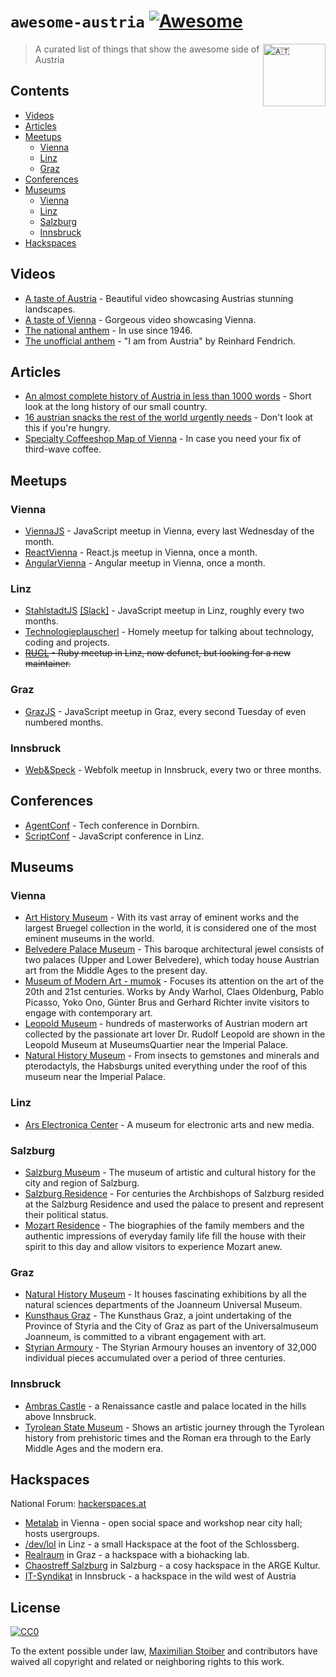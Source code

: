 # `awesome-austria` [![Awesome](https://cdn.rawgit.com/sindresorhus/awesome/d7305f38d29fed78fa85652e3a63e154dd8e8829/media/badge.svg)](https://github.com/sindresorhus/awesome)

<img src="https://upload.wikimedia.org/wikipedia/commons/4/41/Flag_of_Austria.svg" width="100px" align="right" alt="🇦🇹">

> A curated list of things that show the awesome side of Austria

## Contents

- [Videos](#videos)
- [Articles](#articles)
- [Meetups](#meetups)
    - [Vienna](#vienna)
    - [Linz](#linz)
    - [Graz](#graz)
- [Conferences](#conferences)
- [Museums](#museums)
    - [Vienna](#vienna-1)
    - [Linz](#linz-1)
    - [Salzburg](#salzburg)
    - [Innsbruck](#innsbruck)
- [Hackspaces](#hackspaces)

## Videos

- [A taste of Austria](https://vimeo.com/121649600) - Beautiful video showcasing Austrias stunning landscapes.
- [A taste of Vienna](https://vimeo.com/156161909) - Gorgeous video showcasing Vienna.
- [The national anthem](https://www.youtube.com/watch?v=w9MbIH8GRkY) - In use since 1946.
- [The unofficial anthem](https://www.youtube.com/watch?v=KMSa_xb2h5U) - "I am from Austria" by Reinhard Fendrich.

## Articles

- [An almost complete history of Austria in less than 1000 words](http://tourmycountry.com/austria/short-history.htm) - Short look at the long history of our small country.
- [16 austrian snacks the rest of the world urgently needs](https://www.buzzfeed.com/philippjahner/fo-schnitzel) - Don't look at this if you're hungry.
- [Specialty Coffeeshop Map of Vienna](http://viennawurstelstand.com/food-drink/coffee-and-cigrettes/12-cafes-where-to-get-your-third-wave-coffee-in-vienna.html) - In case you need your fix of third-wave coffee.

## Meetups

### Vienna
- [ViennaJS](https://meetup.com/ViennaJS) - JavaScript meetup in Vienna, every last Wednesday of the month.
- [ReactVienna](https://meetup.com/Vienna-ReactJS-meetup) - React.js meetup in Vienna, once a month.
- [AngularVienna](https://www.meetup.com/Angular-Vienna) - Angular meetup in Vienna, once a month.

### Linz
- [StahlstadtJS](https://www.meetup.com/de-DE/stahlstadt-js/) [[Slack]](http://stahlstadt.slack.com) - JavaScript meetup in Linz, roughly every two months.
- [Technologieplauscherl](https://technologieplauscherl.at/) - Homely meetup for talking about technology, coding and projects.
- ~~[RUGL](https://www.meetup.com/Ruby-User-Group-Linz-RUGL/) - Ruby meetup in Linz, now defunct, but looking for a new maintainer.~~

### Graz
- [GrazJS](https://www.meetup.com/grazjs) - JavaScript meetup in Graz, every second Tuesday of even numbered months.

### Innsbruck
- [Web&Speck](https://www.meetup.com/webundspeck/) - Webfolk meetup in Innsbruck, every two or three months.

## Conferences
- [AgentConf](http://www.agent.sh/) - Tech conference in Dornbirn.
- [ScriptConf](https://scriptconf.org) - JavaScript conference in Linz.

## Museums

### Vienna
- [Art History Museum](https://www.khm.at/en) - With its vast array of eminent works and the largest Bruegel collection in the world, it is considered one of the most eminent museums in the world.
- [Belvedere Palace Museum](https://www.belvedere.at/en) - This baroque architectural jewel consists of two palaces (Upper and Lower Belvedere), which today house Austrian art from the Middle Ages to the present day.
- [Museum of Modern Art - mumok](https://www.mumok.at/en) - Focuses its attention on the art of the 20th and 21st centuries. Works by Andy Warhol, Claes Oldenburg, Pablo Picasso, Yoko Ono, Günter Brus and Gerhard Richter invite visitors to engage with contemporary art.
- [Leopold Museum](http://www.leopoldmuseum.org/en) - hundreds of masterworks of Austrian modern art collected by the passionate art lover Dr. Rudolf Leopold are shown in the Leopold Museum at MuseumsQuartier near the Imperial Palace.
- [Natural History Museum](http://www.nhm-wien.ac.at/en) - From insects to gemstones and minerals and pterodactyls, the Habsburgs united everything under the roof of this museum near the Imperial Palace.

### Linz
- [Ars Electronica Center](http://aec.at) - A museum for electronic arts and new media.

### Salzburg
- [Salzburg Museum](http://www.salzburgmuseum.at/index.php?id=1773) - The museum of artistic and cultural history for the city and region of Salzburg.
- [Salzburg Residence](http://www.salzburg-burgen.at/en/) - For centuries the Archbishops of Salzburg resided at the Salzburg Residence and used the palace to present and represent their political status.
- [Mozart Residence](http://www.mozarteum.at/en/museums/mozarts-residence.html) - The biographies of the family members and the authentic impressions of everyday family life fill the house with their spirit to this day and allow visitors to experience Mozart anew.

### Graz
 - [Natural History Museum](https://www.museum-joanneum.at/en/natural-history-museum "Natural History Museum") - It houses fascinating exhibitions by all the natural sciences departments of the Joanneum Universal Museum.
 - [Kunsthaus Graz](https://www.museum-joanneum.at/en/kunsthaus-graz "Kunsthaus Graz") - The Kunsthaus Graz, a joint undertaking of the Province of Styria and the City of Graz as part of the Universalmuseum Joanneum, is committed to a vibrant engagement with art.
 - [Styrian Armoury](http://www.landeszeughaus.at/ "Styrian Armoury") - The Styrian Armoury houses an inventory of 32,000 individual pieces accumulated over a period of three centuries.

### Innsbruck
- [Ambras Castle](http://www.schlossambras-innsbruck.at/en/) - a Renaissance castle and palace located in the hills above Innsbruck.
- [Tyrolean State Museum](http://www.tiroler-landesmuseen.at/page.cfm?vpath=haeuser/ferdinandeum/haus&switchlocale=en_US) - Shows an artistic journey through the Tyrolean history from prehistoric times and the Roman era through to the Early Middle Ages and the modern era.

## Hackspaces
National Forum: [hackerspaces.at](https://discourse.hackerspaces.at/)

- [Metalab](https://metalab.at) in Vienna - open social space and workshop near city hall; hosts usergroups.
- [/dev/lol](https://www.devlol.org/wiki/DevLoL) in Linz - a small Hackspace at the foot of the Schlossberg.
- [Realraum](https://realraum.at) in Graz - a hackspace with a biohacking lab.
- [Chaostreff Salzburg](https://sbg.chaostreff.at/) in Salzburg - a cosy hackspace in the ARGE Kultur.
- [IT-Syndikat](https://it-syndikat.org/) in Innsbruck - a hackspace in the wild west of Austria

## License

[![CC0](http://mirrors.creativecommons.org/presskit/buttons/88x31/svg/cc-zero.svg)](https://creativecommons.org/publicdomain/zero/1.0/)

To the extent possible under law, [Maximilian Stoiber](http://mxstbr.com) and contributors have waived all copyright and related or neighboring rights to this work.
